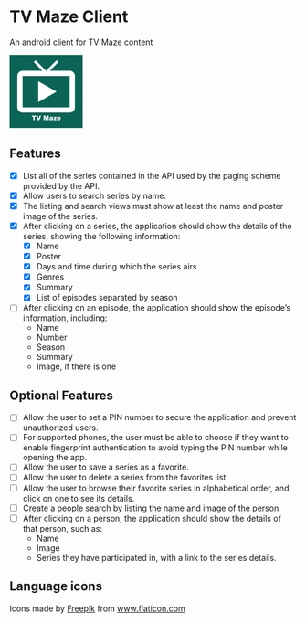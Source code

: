 # TV Maze Client

An android client for TV Maze content

<img src="assets/ic_launcher-playstore.png" width="128" />

## Features

- [X] List all of the series contained in the API used by the paging scheme provided by the API.
- [X] Allow users to search series by name.
- [X] The listing and search views must show at least the name and poster image of the series.
- [X] After clicking on a series, the application should show the details of the series, showing the following information:
    - [X] Name
    - [X] Poster
    - [X] Days and time during which the series airs
    - [X] Genres
    - [X] Summary
    - [X] List of episodes separated by season
- [ ] After clicking on an episode, the application should show the episode’s information, including:
    - Name
    - Number
    - Season
    - Summary
    - Image, if there is one

## Optional Features

- [ ] Allow the user to set a PIN number to secure the application and prevent unauthorized users.
- [ ] For supported phones, the user must be able to choose if they want to enable fingerprint authentication to avoid typing the PIN number while opening the app.
- [ ] Allow the user to save a series as a favorite.
- [ ] Allow the user to delete a series from the favorites list.
- [ ] Allow the user to browse their favorite series in alphabetical order, and click on one to see its details.
- [ ] Create a people search by listing the name and image of the person.
- [ ] After clicking on a person, the application should show the details of that person, such as:
    - Name
    - Image
    - Series they have participated in, with a link to the series details.

## Language icons

Icons made by <a href="https://www.freepik.com" title="Freepik">Freepik</a> from <a href="https://www.flaticon.com/" title="Flaticon">www.flaticon.com</a>
